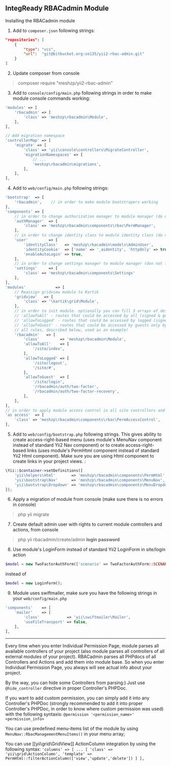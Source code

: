 ## IntegReady RBACadmin Module

Installing the RBACadmin module
  
1) Add to `composer.json` following strings:  
```json
"repositories": [
    {
        "type": "vcs",
        "url":  "git@bitbucket.org:se135/yii2-rbac-admin.git"
    }
]
```
  
2) Update composer from console
> composer require  "meshzp/yii2-rbac-admin"
  
3) Add to `console/config/main.php` following strings in order to make module console commands working:  
```php
'modules' => [
    'rbacadmin' => [
        'class' => 'meshzp\rbacadmin\Module',
    ],
],

// Add migration namespace
'controllerMap' => [
    'migrate' => [
        'class' => 'yii\console\controllers\MigrateController',
        'migrationNamespaces' => [
            // ...
            'meshzp\rbacadmin\migrations',
        ],
    ],
],
```

4) Add to `web/config/main.php` following strings:  
```php
'bootstrap'  => [
    'rbacadmin',    // in order to make module bootstrapers working
],
'components' => [
    // in order to change authorization manager to module manager (do not forget to remove existing 'authManager' element)
    'authManager'  => [
        'class' => 'meshzp\rbacadmin\components\rbac\PermManager',
    ],
    // in order to change identity class to module identity class (do not forget to remove existing 'user' element
    'user'         => [
        'identityClass'   => 'meshzp\rbacadmin\models\AdminUser',
        'identityCookie'  => ['name' => '_aidentity', 'httpOnly' => true],
        'enableAutoLogin' => true,
    ],
    // in order to change settings manager to module manager (don not forget to remove existing 'settings' element)
    'settings'     => [
        'class' => 'meshzp\rbacadmin\components\Settings'
    ],
],
'modules'             => [
    // Reassign gridview module to Kartik
    'gridview'   => [
        'class' => '\kartik\grid\Module',
    ],
    // in order to init module. optionally you can fill 3 arrays of default access rules:
    // 'allowToAll' - routes that could be accessed by all (signed & guests) users by default
    // 'allowToLogged' - routes that could be accessed by logged (signed) users by default
    // 'allowToGuest' - routes that could be accessed by guests only by default
    // all rules, described below, used as an example!
    'rbacadmin'   => [
        'class'         => 'meshzp\rbacadmin\Module',
        'allowToAll'    => [
            '/site/index',
        ],
        'allowToLogged' => [
            '/site/logout',
            '/site/#',
        ],
        'allowToGuest'  => [
            '/site/login',
            '/rbacadmin/auth/two-factor',
            '/rbacadmin/auth/two-factor-recovery',
        ],
    ],
],
// in order to apply module access control in all site controllers and avoid AccessControl behaviors in each controller
'as access'  => [
    'class' => 'meshzp\rbacadmin\components\rbac\PermAccessControl',
],
```
5) Add to `web/config/bootstrap.php` following strings. This gives ability to create access-right-based menu (uses module's MenuNav component instead of standard Yii2 Nav component) or to create access-right-based links (uses module's PermHtml component instead of standard Yii2 Html component). Make sure you are using Html component to create links in your project views. :
```php
\Yii::$container->setDefinitions([
    'yii\helpers\Html'       => 'meshzp\rbacadmin\components\PermHtml',
    'yii\bootstrap\Nav'      => 'meshzp\rbacadmin\components\MenuNav',
    'yii\bootstrap\Dropdown' => 'meshzp\rbacadmin\components\MenuDropdown',
]);
```

6) Apply a migration of module from console (make sure there is no errors in console)  
> php yii migrate
  
7) Create default admin user with rights to current module controllers and actions, from console  
> php yii rbacadmin/create/admin **login** **password**
  
8) Use module's LoginForm instead of standard Yii2 LoginForm in site/login action  
```php
$model = new TwoFactorAuthForm(['scenario' => TwoFactorAuthForm::SCENARIO_LOGIN]);
```
instead of
```php
$model = new LoginForm();
```
  
9) Module uses swiftmailer, make sure you have the following strings in your `web/config/main.php` 
```php
'components'    => [
    'mailer'    => [
        'class'            => 'yii\swiftmailer\Mailer',
        'useFileTransport' => false,
    ],
],  
```

----------
  
Every time when you enter Individual Permission Page, module parses all available controllers of your project (also module parses all controllers of all external modules of your project). RBACadmin parses all PHPdocs of all Controllers and Actions and add them into module base.
So when you enter Individual Permission Page, you always will see actual info about your project.

By the way, you can hide some Controllers from parsing:) Just use `@hide_controller` directive in proper Controller's PHPDoc.

If you want to add custom permission, you can simply add it into any Controller's PHPDoc (strongly recommended to add it into proper Controller's PHPDoc, in order to know where custom permission was used) with the following syntaxis:
`@permission '<permission_name>' <permission_info>`

You can use predefined menu-items list of the module by using `MenuNav::RbacManagementMenuItems()` in your menu array;

You can use [[yii\grid\GridView]] ActionColumn integration by using the following syntax: 
`'columns' => [
           ...
           [
               'class' => 'yii\grid\ActionColumn',
               'template' => PermHtml::filterActionColumn(['view','update','delete'])
           ]
       ],`